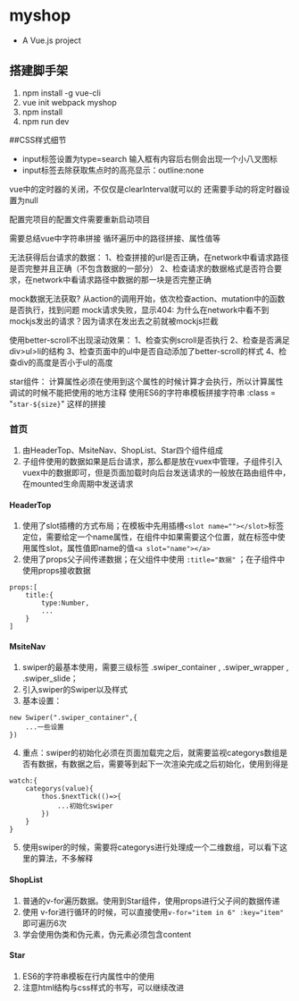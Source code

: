 # myshop

- A Vue.js project

## 搭建脚手架
1. npm install -g vue-cli
2. vue init webpack myshop
3. npm install
4. npm run dev

##CSS样式细节
- input标签设置为type=search 输入框有内容后右侧会出现一个小八叉图标
- input标签去除获取焦点时的高亮显示：outline:none

vue中的定时器的关闭，不仅仅是clearInterval就可以的  还需要手动的将定时器设置为null

配置完项目的配置文件需要重新启动项目

需要总结vue中字符串拼接   循环遍历中的路径拼接、属性值等

无法获得后台请求的数据：
1、检查拼接的url是否正确，在network中看请求路径是否完整并且正确（不包含数据的一部分）
2、检查请求的数据格式是否符合要求，在network中看请求路径中数据的那一块是否完整正确

mock数据无法获取?
从action的调用开始，依次检查action、mutation中的函数是否执行，找到问题
mock请求失败，显示404:
为什么在network中看不到mockjs发出的请求？因为请求在发出去之前就被mockjs拦截

使用better-scroll不出现滚动效果：
1、检查实例scroll是否执行
2、检查是否满足div>ul>li的结构
3、检查页面中的ul中是否自动添加了better-scroll的样式
4、检查div的高度是否小于ul的高度



star组件：
计算属性必须在使用到这个属性的时候计算才会执行，所以计算属性调试的时候不能把使用的地方注释
使用ES6的字符串模板拼接字符串   :class = "`star-${size}`"    这样的拼接

### 首页
1. 由HeaderTop、MsiteNav、ShopList、Star四个组件组成
2. 子组件使用的数据如果是后台请求，那么都是放在vuex中管理，子组件引入vuex中的数据即可，但是页面加载时向后台发送请求的一般放在路由组件中，在mounted生命周期中发送请求
#### HeaderTop
1. 使用了slot插槽的方式布局；在模板中先用插槽`<slot name=""></slot>`标签定位，需要给定一个name属性，在组件中如果需要这个位置，就在标签中使用属性slot，属性值即name的值`<a slot="name"></a>`
2. 使用了props父子间传递数据；在父组件中使用  `:title="数据"` ；在子组件中使用props接收数据
````
props:[
    title:{
        type:Number,
        ...
    }
]
````
#### MsiteNav
1. swiper的最基本使用，需要三级标签 .swiper_container , .swiper_wrapper , .swiper_slide；
2. 引入swiper的Swiper以及样式 
3. 基本设置：
```
new Swiper(".swiper_container",{
    ...一些设置
})
```
4. 重点：swiper的初始化必须在页面加载完之后，就需要监视categorys数组是否有数据，有数据之后，需要等到起下一次渲染完成之后初始化，使用到得是
```
watch:{
    categorys(value){
        thos.$nextTick(()=>{
            ...初始化swiper
        })
    }
}
```
5. 使用swiper的时候，需要将categorys进行处理成一个二维数组，可以看下这里的算法，不多解释

#### ShopList
1. 普通的v-for遍历数据。使用到Star组件，使用props进行父子间的数据传递
2. 使用 v-for进行循环的时候，可以直接使用`v-for="item in 6" :key="item"` 即可遍历6次
3. 学会使用伪类和伪元素，伪元素必须包含content
#### Star
1. ES6的字符串模板在行内属性中的使用
2. 注意html结构与css样式的书写，可以继续改进